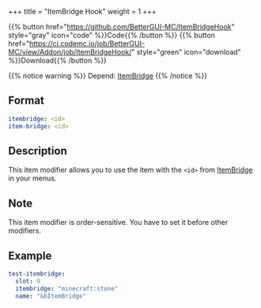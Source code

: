 +++
title = "ItemBridge Hook"
weight = 1
+++

{{% button href="https://github.com/BetterGUI-MC/ItemBridgeHook" style="gray" icon="code" %}}Code{{% /button %}} {{% button href="https://ci.codemc.io/job/BetterGUI-MC/view/Addon/job/ItemBridgeHook/" style="green" icon="download" %}}Download{{% /button %}}

{{% notice warning %}}
Depend: [ItemBridge](https://www.spigotmc.org/resources/itembridge-save-items-and-use-them-wherever-you-want-including-other-plugins-best-w-customitems.77080/)
{{% /notice %}}

## Format

```yaml
itembridge: <id>
item-bridge: <id>
```

## Description

This item modifier allows you to use the item with the `<id>` from [ItemBridge](https://www.spigotmc.org/resources/itembridge-save-items-and-use-them-wherever-you-want-including-other-plugins-best-w-customitems.77080/) in your menus.

## Note

This item modifier is order-sensitive. You have to set it before other modifiers.

## Example

```yaml
test-itembridge:
  slot: 0
  itembridge: "minecraft:stone"
  name: "&bItemBridge"
```
